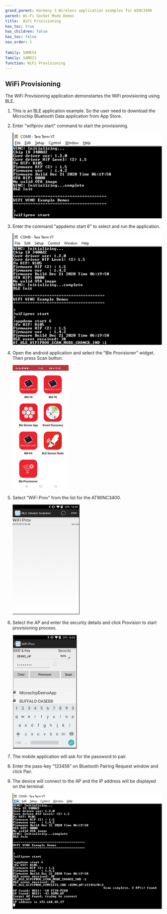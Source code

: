 ```yaml
---
grand_parent: Harmony 3 Wireless application examples for WINC3400
parent: Wi-Fi Socket Mode Demos
title:  WiFi Provisioning
has_toc: true
has_children: false
has_toc: false
nav_order: 1

family: SAME54
family: SAMD21
function: WiFi Provisioning
---	
```


## WiFi Provisioning<a name="provdemo"></a>
The WiFi Provisioning application demonstartes the WiFi provisioning using BLE. 

1. This is an BLE application example. So the user need to download the Microchip Bluetooth Data application from App Store.

2. Enter "wifiprov start" command to start the provisioning.

	![](images/wifi_prov_config.png)

3. Enter the command "appdemo start 6" to select and run the application.

	![](images/wifi_prov_start.png)

4. Open the android application and select the "Ble Provisioner" widget. Then press Scan button.

	![](images/wifi_prov_widget.png)

5. Select “WiFi Prov” from the list for the ATWINC3400.

	![](images/prov_scan.png)
	
6. Select the AP and enter the security details and click Provision to start provisioning process.

	![](images/prov_process.png)
	
7. The mobile application will ask for the password to pair.

8. Enter the pass-key “123456” on Bluetooth Pairing Request window and click Pair.
	
9. The device will connect to the AP and the IP address will be displayed on the terminal.

	![](images/wifi_prov_console.png)
